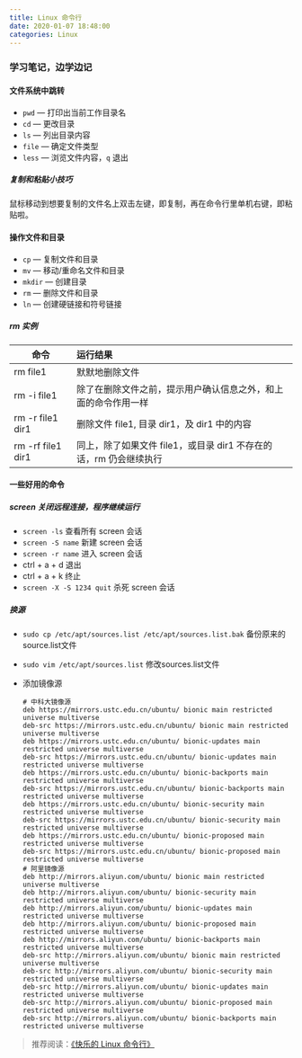 ```yaml
---
title: Linux 命令行
date: 2020-01-07 18:48:00
categories: Linux
---
```

### 学习笔记，边学边记

#### 文件系统中跳转
- `pwd` — 打印出当前工作目录名
- `cd` — 更改目录
- `ls` — 列出目录内容
- `file` — 确定文件类型
- `less` — 浏览文件内容，`q` 退出  
##### 复制和粘贴小技巧  
鼠标移动到想要复制的文件名上双击左键，即复制，再在命令行里单机右键，即粘贴啦。

#### 操作文件和目录
- `cp` — 复制文件和目录
- `mv` — 移动/重命名文件和目录
- `mkdir` — 创建目录
- `rm` — 删除文件和目录
- `ln` — 创建硬链接和符号链接   
##### rm 实例

   命令             |运行结果
   -----------------|:------
   rm file1         |默默地删除文件
   rm -i file1      |除了在删除文件之前，提示用户确认信息之外，和上面的命令作用一样
   rm -r file1 dir1 |删除文件 file1, 目录 dir1，及 dir1 中的内容
   rm -rf file1 dir1|同上，除了如果文件 file1，或目录 dir1 不存在的话，rm 仍会继续执行

#### 一些好用的命令  
##### screen 关闭远程连接，程序继续运行
- `screen -ls` 查看所有 screen 会话
- `screen -S name` 新建 screen 会话
- `screen -r name` 进入 screen 会话
-  ctrl + a + d 退出
-  ctrl + a + k 终止 
- `screen -X -S 1234 quit` 杀死 screen 会话  

##### 换源
- `sudo cp /etc/apt/sources.list /etc/apt/sources.list.bak` 备份原来的source.list文件
- `sudo vim /etc/apt/sources.list` 修改sources.list文件
- 添加镜像源

      # 中科大镜像源
      deb https://mirrors.ustc.edu.cn/ubuntu/ bionic main restricted universe multiverse
      deb-src https://mirrors.ustc.edu.cn/ubuntu/ bionic main restricted universe multiverse
      deb https://mirrors.ustc.edu.cn/ubuntu/ bionic-updates main restricted universe multiverse
      deb-src https://mirrors.ustc.edu.cn/ubuntu/ bionic-updates main restricted universe multiverse
      deb https://mirrors.ustc.edu.cn/ubuntu/ bionic-backports main restricted universe multiverse
      deb-src https://mirrors.ustc.edu.cn/ubuntu/ bionic-backports main restricted universe multiverse
      deb https://mirrors.ustc.edu.cn/ubuntu/ bionic-security main restricted universe multiverse
      deb-src https://mirrors.ustc.edu.cn/ubuntu/ bionic-security main restricted universe multiverse
      deb https://mirrors.ustc.edu.cn/ubuntu/ bionic-proposed main restricted universe multiverse
      deb-src https://mirrors.ustc.edu.cn/ubuntu/ bionic-proposed main restricted universe multiverse
      # 阿里镜像源
      deb http://mirrors.aliyun.com/ubuntu/ bionic main restricted universe multiverse
      deb http://mirrors.aliyun.com/ubuntu/ bionic-security main restricted universe multiverse
      deb http://mirrors.aliyun.com/ubuntu/ bionic-updates main restricted universe multiverse
      deb http://mirrors.aliyun.com/ubuntu/ bionic-proposed main restricted universe multiverse
      deb http://mirrors.aliyun.com/ubuntu/ bionic-backports main restricted universe multiverse
      deb-src http://mirrors.aliyun.com/ubuntu/ bionic main restricted universe multiverse
      deb-src http://mirrors.aliyun.com/ubuntu/ bionic-security main restricted universe multiverse
      deb-src http://mirrors.aliyun.com/ubuntu/ bionic-updates main restricted universe multiverse
      deb-src http://mirrors.aliyun.com/ubuntu/ bionic-proposed main restricted universe multiverse
      deb-src http://mirrors.aliyun.com/ubuntu/ bionic-backports main restricted universe multiverse

> 推荐阅读：[《快乐的 Linux 命令行》](http://billie66.github.io/TLCL/book/)